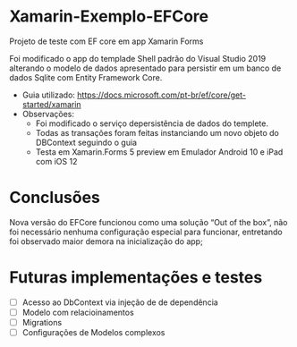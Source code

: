 # Xamarin-Exemplo-EFCore
Projeto de teste com EF core em app Xamarin Forms

Foi modificado o app do templade Shell padrão do Visual Studio 2019 alterando o modelo de dados apresentado para persistir em um banco de dados Sqlite com Entity Framework Core.

- Guia utilizado: https://docs.microsoft.com/pt-br/ef/core/get-started/xamarin
- Observações:
  - Foi modificado o serviço depersistência de dados do templete.
  - Todas as transações foram feitas instanciando um novo objeto do DBContext seguindo o guia
  - Testa em Xamarin.Forms 5 preview em Emulador Android 10 e iPad com iOS 12
  
# Conclusões

Nova versão do EFCore funcionou como uma solução “Out of the box”, não foi necessário nenhuma configuração especial para funcionar, entretando foi observado maior demora na inicialização do app;

# Futuras implementações e testes

- [ ] Acesso ao DbContext via injeção de de dependência
- [ ] Modelo com relacioinamentos
- [ ] Migrations
- [ ] Configurações de Modelos complexos
